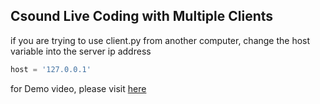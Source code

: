 ## Csound Live Coding with Multiple Clients


if you are trying to use client.py from another computer,
change the host variable into the server ip address

```python
host = '127.0.0.1'
```

for Demo video, please visit [here](https://www.youtube.com/watch?v=-5rpBh8lthw&t=1s)
